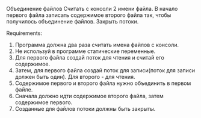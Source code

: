 Объединение файлов
Считать с консоли 2 имени файла.
В начало первого файла записать содержимое второго файла так, чтобы получилось объединение файлов.
Закрыть потоки.


Requirements:
1. Программа должна два раза считать имена файлов с консоли.
2. Не используй в программе статические переменные.
3. Для первого файла создай поток для чтения и считай его содержимое.
4. Затем, для первого файла создай поток для записи(поток для записи должен быть один). Для второго - для чтения.
5. Содержимое первого и второго файла нужно объединить в первом файле.
6. Сначала должно идти содержимое второго файла, затем содержимое первого.
7. Созданные для файлов потоки должны быть закрыты.

